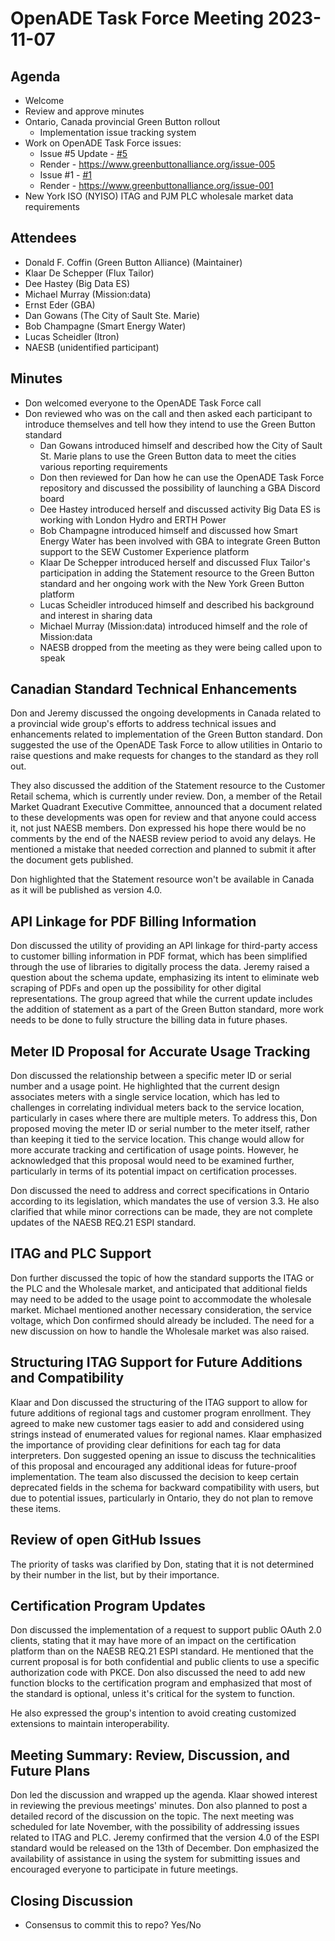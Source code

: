 # OpenADE Task Force Meeting 2023-11-07

## Agenda
* Welcome
* Review and approve minutes
* Ontario, Canada provincial Green Button rollout
    * Implementation issue tracking system
* Work on OpenADE Task Force issues:
    * Issue #5 Update - [#5](https://github.com/GreenButtonAlliance/openADE-Task-Force/issues/5)
    * Render - https://www.greenbuttonalliance.org/issue-005
    * Issue #1 - [#1](https://github.com/GreenButtonAlliance/openADE-Task-Force/issues/1)
    * Render - https://www.greenbuttonalliance.org/issue-001
* New York ISO (NYISO) ITAG and PJM PLC wholesale market data requirements

## Attendees
* Donald F. Coffin (Green Button Alliance) (Maintainer)
* Klaar De Schepper (Flux Tailor)
* Dee Hastey (Big Data ES)
* Michael Murray (Mission:data)
* Ernst Eder (GBA)
* Dan Gowans (The City of Sault Ste. Marie)
* Bob Champagne (Smart Energy Water)
* Lucas Scheidler (Itron)
* NAESB (unidentified participant)

## Minutes
* Don welcomed everyone to the OpenADE Task Force call
* Don reviewed who was on the call and then asked each participant to introduce themselves and tell how they intend
  to use the Green Button standard
  * Dan Gowans introduced himself and described how the City of Sault St. Marie plans to use the Green Button data
    to meet the cities various reporting requirements
  * Don then reviewed for Dan how he can use the OpenADE Task Force repository and discussed the possibility of
    launching a GBA Discord board
  * Dee Hastey introduced herself and discussed activity Big Data ES is working with London Hydro and ERTH Power
  * Bob Champagne introduced himself and discussed how Smart Energy Water has been involved with GBA to integrate
    Green Button support to the SEW Customer Experience platform
  * Klaar De Schepper introduced herself and discussed Flux Tailor's participation in adding the Statement
    resource to the Green Button standard and her ongoing work with the New York Green Button platform
  * Lucas Scheidler introduced himself and described his background and interest in sharing data
  * Michael Murray (Mission:data) introduced himself and the role of Mission:data
  * NAESB dropped from the meeting as they were being called upon to speak

## Canadian Standard Technical Enhancements
Don and Jeremy discussed the ongoing developments in Canada related to a provincial wide group's efforts to address 
technical issues and enhancements related to implementation of the Green Button standard. Don suggested the use of the
OpenADE Task Force to allow utilities in Ontario to raise questions and make requests for changes to the standard as 
they roll out. 

They also discussed the addition of the Statement resource to the Customer Retail schema, which is currently under 
review. Don, a member of the Retail Market Quadrant Executive Committee, announced that a document related to these 
developments was open for review and that anyone could access it, not just NAESB members.  Don expressed his hope there 
would be no comments by the end of the NAESB review period to avoid any delays. He mentioned a mistake that
needed correction and planned to submit it after the document gets published. 

Don highlighted that the Statement
resource won't be available in Canada as it will be published as version 4.0.  

## API Linkage for PDF Billing Information
Don discussed the utility of providing an API linkage for third-party access to customer billing information in PDF 
format, which has been simplified through the use of libraries to digitally process the data. Jeremy raised a question
about the schema update, emphasizing its intent to eliminate web scraping of PDFs and open up the possibility for other
digital representations. The group agreed that while the current update includes the addition of statement as a part of
the Green Button standard, more work needs to be done to fully structure the billing data in future phases.

## Meter ID Proposal for Accurate Usage Tracking
Don discussed the relationship between a specific meter ID or serial number and a usage point. He highlighted that 
the current design associates meters with a single service location, which has led to challenges in correlating 
individual meters back to the service location, particularly in cases where there are multiple meters. To address this,
Don proposed moving the meter ID or serial number to the meter itself, rather than keeping it tied to the service 
location. This change would allow for more accurate tracking and certification of usage points. However, he 
acknowledged that this proposal would need to be examined further, particularly in terms of its potential impact on 
certification processes.

Don discussed the need to address and correct specifications in Ontario according to its legislation, which mandates
the use of version 3.3. He also clarified that while minor corrections can be made, they are not complete updates of 
the NAESB REQ.21 ESPI standard.

## ITAG and PLC Support
Don further discussed the topic of how the standard supports the ITAG or the PLC and the Wholesale market, and 
anticipated that additional fields may need to be added to the usage point to accommodate the wholesale market. 
Michael mentioned another necessary consideration, the service voltage, which Don confirmed should already be 
included. The need for a new discussion on how to handle the Wholesale market was also raised.

## Structuring ITAG Support for Future Additions and Compatibility
Klaar and Don discussed the structuring of the ITAG support to allow for future additions of regional tags and 
customer program enrollment. They agreed to make new customer tags easier to add and considered using strings instead
of enumerated values for regional names. Klaar emphasized the importance of providing clear definitions for each tag 
for data interpreters. Don suggested opening an issue to discuss the technicalities of this proposal and encouraged 
any additional ideas for future-proof implementation. The team also discussed the decision to keep certain deprecated 
fields in the schema for backward compatibility with users, but due to potential issues, particularly in Ontario, they 
do not plan to remove these items.

## Review of open GitHub Issues
The priority of tasks was clarified by Don, stating that it is not determined by their number in the list, but by 
their importance.

## Certification Program Updates
Don discussed the implementation of a request to support public OAuth 2.0 clients, stating that it may have more 
of an impact on the certification platform than on the NAESB REQ.21 ESPI standard. He mentioned that the current 
proposal is for both confidential and public clients to use a specific authorization code with PKCE. Don also 
discussed the need to add new function blocks to the certification program and emphasized that most of the standard is 
optional, unless it's critical for the system to function. 

He also expressed the group's intention to avoid creating customized extensions to maintain interoperability.

## Meeting Summary: Review, Discussion, and Future Plans
Don led the discussion and wrapped up the agenda. Klaar showed interest in reviewing the previous meetings' minutes. 
Don also planned to post a detailed record of the discussion on the topic. The next meeting was scheduled for late 
November, with the possibility of addressing issues related to ITAG and PLC. Jeremy confirmed that the version 4.0 of 
the ESPI standard would be released on the 13th of December. Don emphasized the availability of assistance in using 
the system for submitting issues and encouraged everyone to participate in future meetings.

## Closing Discussion
* Consensus to commit this to repo? Yes/No